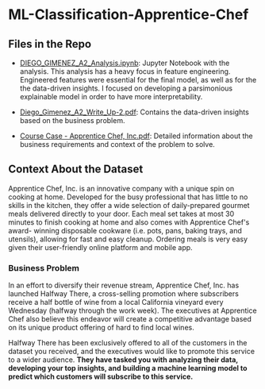# ML-Classification-Apprentice-Chef


## Files in the Repo

- [DIEGO_GIMENEZ_A2_Analysis.ipynb](https://github.com/dieko95/ML-Classification-Apprentice-Chef/blob/master/DIEGO_GIMENEZ_A2_Analysis.ipynb): Jupyter Notebook with the analysis. This analysis has a heavy focus in feature engineering. Engineered features were essential for the final model, as well as for the the data-driven insights. I focused on developing a parsimonious explainable model in order to have more interpretability. 

- [Diego_Gimenez_A2_Write_Up-2.pdf](https://github.com/dieko95/ML-Classification-Apprentice-Chef/blob/master/Diego_Gimenez_A2_Write_Up-2.pdf): Contains the data-driven insights based on the business problem.

- [Course Case - Apprentice Chef, Inc.pdf](https://github.com/dieko95/ML-Classification-Apprentice-Chef/blob/master/Course%20Case%20-%20Apprentice%20Chef%2C%20Inc..pdf): Detailed information about the business requirements and context of the problem to solve. 



## Context About the Dataset 

Apprentice Chef, Inc. is an innovative company with a unique spin on cooking at home.
Developed for the busy professional that has little to no skills in the kitchen, they offer a wide
selection of daily-prepared gourmet meals delivered directly to your door. Each meal set takes
at most 30 minutes to finish cooking at home and also comes with Apprentice Chef's award-
winning disposable cookware (i.e. pots, pans, baking trays, and utensils), allowing for fast and
easy cleanup. Ordering meals is very easy given their user-friendly online platform and mobile
app.

### Business Problem

In an effort to diversify their revenue stream, Apprentice Chef, Inc. has launched Halfway There,
a cross-selling promotion where subscribers receive a half bottle of wine from a local California
vineyard every Wednesday (halfway through the work week). The executives at Apprentice Chef
also believe this endeavor will create a competitive advantage based on its unique product
offering of hard to find local wines.

Halfway There has been exclusively offered to all of the customers in the dataset you received,
and the executives would like to promote this service to a wider audience. **They have tasked
you with analyzing their data, developing your top insights, and building a machine learning
model to predict which customers will subscribe to this service.**
